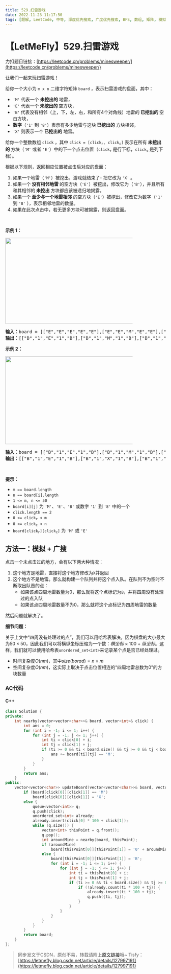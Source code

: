 ```yaml
---
title: 529.扫雷游戏
date: 2022-11-23 11:17:50
tags: [题解, LeetCode, 中等, 深度优先搜索, 广度优先搜索, BFS, 数组, 矩阵, 模拟]
---
```


# 【LetMeFly】529.扫雷游戏

力扣题目链接：[https://leetcode.cn/problems/minesweeper/](https://leetcode.cn/problems/minesweeper/)

<p>让我们一起来玩扫雷游戏！</p>

<p>给你一个大小为 <code>m x n</code> 二维字符矩阵&nbsp;<code>board</code> ，表示扫雷游戏的盘面，其中：</p>

<ul>
	<li><code>'M'</code>&nbsp;代表一个 <strong>未挖出的</strong> 地雷，</li>
	<li><code>'E'</code>&nbsp;代表一个<strong> 未挖出的 </strong>空方块，</li>
	<li><code>'B'</code><strong>&nbsp;</strong>代表没有相邻（上，下，左，右，和所有4个对角线）地雷的<strong> 已挖出的 </strong>空白方块，</li>
	<li><strong>数字</strong>（<code>'1'</code> 到 <code>'8'</code>）表示有多少地雷与这块<strong> 已挖出的</strong> 方块相邻，</li>
	<li><code>'X'</code>&nbsp;则表示一个<strong> 已挖出的</strong> 地雷。</li>
</ul>

<p>给你一个整数数组 <code>click</code> ，其中 <code>click = [click<sub>r</sub>, click<sub>c</sub>]</code> 表示在所有<strong> 未挖出的 </strong>方块（<code>'M'</code> 或者 <code>'E'</code>）中的下一个点击位置（<code>click<sub>r</sub></code> 是行下标，<code>click<sub>c</sub></code> 是列下标）。</p>

<p>根据以下规则，返回相应位置被点击后对应的盘面：</p>

<ol>
	<li>如果一个地雷（<code>'M'</code>）被挖出，游戏就结束了- 把它改为&nbsp;<code>'X'</code> 。</li>
	<li>如果一个<strong> 没有相邻地雷 </strong>的空方块（<code>'E'</code>）被挖出，修改它为（<code>'B'</code>），并且所有和其相邻的<strong> 未挖出 </strong>方块都应该被递归地揭露。</li>
	<li>如果一个<strong> 至少与一个地雷相邻</strong> 的空方块（<code>'E'</code>）被挖出，修改它为数字（<code>'1'</code> 到 <code>'8'</code> ），表示相邻地雷的数量。</li>
	<li>如果在此次点击中，若无更多方块可被揭露，则返回盘面。</li>
</ol>

<p>&nbsp;</p>

<p><strong>示例 1：</strong></p>
<img src="https://assets.leetcode.com/uploads/2018/10/12/minesweeper_example_1.png" style="width: 500px; max-width: 400px; height: 269px;" />
<pre>
<strong>输入：</strong>board = [["E","E","E","E","E"],["E","E","M","E","E"],["E","E","E","E","E"],["E","E","E","E","E"]], click = [3,0]
<strong>输出：</strong>[["B","1","E","1","B"],["B","1","M","1","B"],["B","1","1","1","B"],["B","B","B","B","B"]]
</pre>

<p><strong>示例 2：</strong></p>
<img src="https://assets.leetcode.com/uploads/2018/10/12/minesweeper_example_2.png" style="width: 500px; max-width: 400px; height: 275px;" />
<pre>
<strong>输入：</strong>board = [["B","1","E","1","B"],["B","1","M","1","B"],["B","1","1","1","B"],["B","B","B","B","B"]], click = [1,2]
<strong>输出：</strong>[["B","1","E","1","B"],["B","1","X","1","B"],["B","1","1","1","B"],["B","B","B","B","B"]]
</pre>

<p>&nbsp;</p>

<p><strong>提示：</strong></p>

<ul>
	<li><code>m == board.length</code></li>
	<li><code>n == board[i].length</code></li>
	<li><code>1 &lt;= m, n &lt;= 50</code></li>
	<li><code>board[i][j]</code> 为 <code>'M'</code>、<code>'E'</code>、<code>'B'</code> 或数字 <code>'1'</code> 到 <code>'8'</code> 中的一个</li>
	<li><code>click.length == 2</code></li>
	<li><code>0 &lt;= click<sub>r</sub> &lt; m</code></li>
	<li><code>0 &lt;= click<sub>c</sub> &lt; n</code></li>
	<li><code>board[click<sub>r</sub>][click<sub>c</sub>]</code> 为 <code>'M'</code> 或 <code>'E'</code></li>
</ul>


    
## 方法一：模拟 + 广搜

点击一个未点击过的地方，会有以下两大种情况：

1. 这个地方是地雷，直接将这个地方修改为```X```并返回
2. 这个地方不是地雷。那么就构建一个队列并将这个点入队。在队列不为空时不断取出队首的点：
   + 如果该点四周地雷数量为0，那么就将这个点标记为```B```，并将四周没有处理过的点入队
   + 如果该点四周地雷数量不为0，那么就将这个点标记为四周地雷的数量

然后问题就解决了。

**细节问题：**

关于上文中“四周没有处理过的点”，我们可以用哈希表解决。因为棋盘的大小最大为$50\times50$，因此我们可以将横纵坐标压缩为一个数：$横坐标\times100+纵坐标$。这样，我们就可以使用哈希表```unordered_set<int>```来记录某个点是否已经处理过。

+ 时间复杂度$O(nm)$，其中$size(borad) = n\times m$
+ 空间复杂度$O(nm)$，这实际上取决于点击位置相连的“四周地雷总数为0”的方块数量

### AC代码

#### C++

```cpp
class Solution {
private:
    int nearby(vector<vector<char>>& board, vector<int>& click) {
        int ans = 0;
        for (int i = -1; i <= 1; i++) {
            for (int j = -1; j <= 1; j++) {
                int ti = click[0] + i;
                int tj = click[1] + j;
                if (ti >= 0 && ti < board.size() && tj >= 0 && tj < board[0].size()) {
                    ans += board[ti][tj] == 'M';
                }
            }
        }
        return ans;
    }
public:
    vector<vector<char>> updateBoard(vector<vector<char>>& board, vector<int>& click) {
        if (board[click[0]][click[1]] == 'M')
            board[click[0]][click[1]] = 'X';
        else {
            queue<vector<int>> q;
            q.push(click);
            unordered_set<int> already;
            already.insert(click[0] * 100 + click[1]);
            while (q.size()) {
                vector<int> thisPoint = q.front();
                q.pop();
                int aroundMine = nearby(board, thisPoint);
                if (aroundMine)
                    board[thisPoint[0]][thisPoint[1]] = '0' + aroundMine;
                else {
                    board[thisPoint[0]][thisPoint[1]] = 'B';
                    for (int i = -1; i <= 1; i++) {
                        for (int j = -1; j <= 1; j++) {
                            int ti = thisPoint[0] + i;
                            int tj = thisPoint[1] + j;
                            if (ti >= 0 && ti < board.size() && tj >= 0 && tj < board[0].size()) {
                                if (!already.count(ti * 100 + tj)) {
                                    already.insert(ti * 100 + tj);
                                    q.push({ti, tj});
                                }
                            }
                        }
                    }
                }
            }
        }
        return board;
    }
};
```

> 同步发文于CSDN，原创不易，转载请附上[原文链接](https://blog.tisfy.eu.org/2022/11/23/LeetCode%200529.%E6%89%AB%E9%9B%B7%E6%B8%B8%E6%88%8F/)哦~
> Tisfy：[https://letmefly.blog.csdn.net/article/details/127997191](https://letmefly.blog.csdn.net/article/details/127997191)
